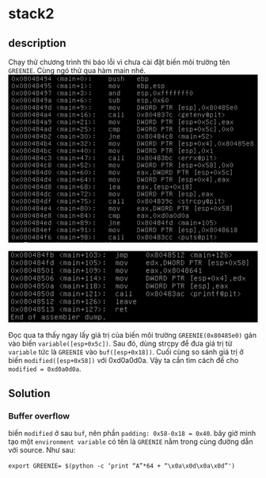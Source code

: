 # stack2

## description

Chạy thử chương trình thì báo lỗi vì chưa cài đặt biến môi trường tên `GREENIE`. Cùng ngó thử qua hàm main nhé.
![main1](main1.png)

![main2](main2.png)

Đọc qua ta thấy ngay lấy giá trị của biến môi trường `GREENIE(0x80485e0)` gán vào biến `variable([esp+0x5c])`. Sau đó, dùng strcpy để đưa giá trị từ `variable` tức là `GREENIE` vào `buf([esp+0x18])`. Cuối cùng so sánh giá trị ở biến `modified([esp+0x58])` với 0xd0a0d0a. Vậy ta cần tìm cách để cho `modified = 0xd0a0d0a`.

## Solution

### Buffer overflow

biến `modified` ở sau `buf`, nên phần `padding: 0x58-0x18 = 0x40`. bây giờ mình tạo một `environment variable` có tên là `GREENIE` nằm trong cùng đường dẫn với source. Như sau:

`export GREENIE= $(python -c ‘print “A”*64 + “\x0a\x0d\x0a\x0d”')`

